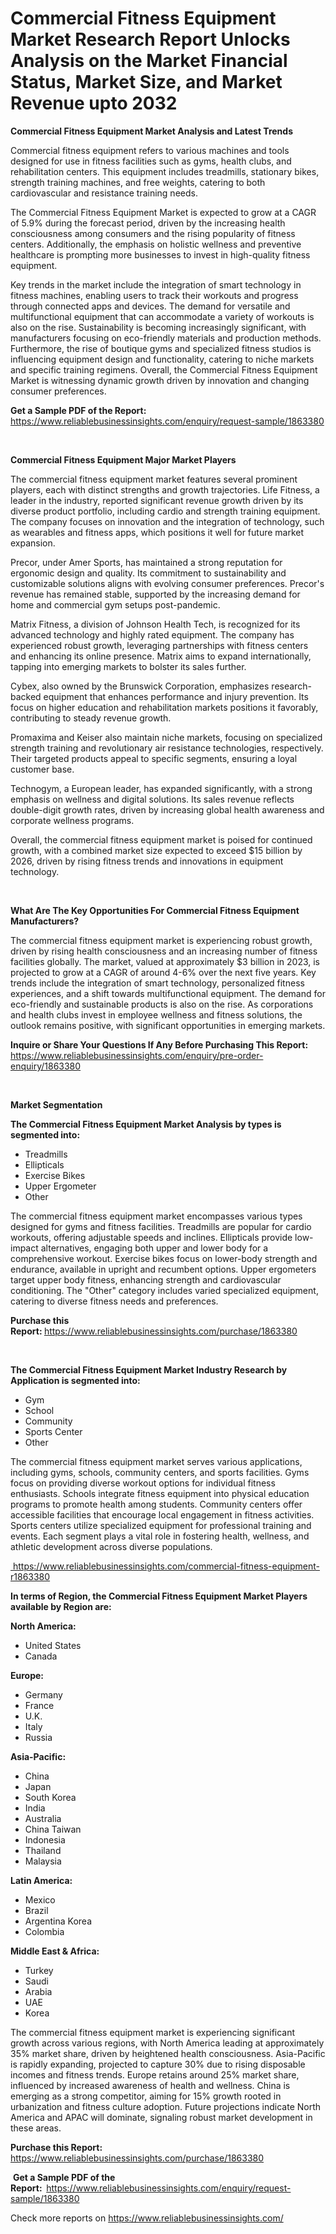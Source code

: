 <p><h1>Commercial Fitness Equipment Market Research Report Unlocks Analysis on the Market Financial Status, Market Size, and Market Revenue upto 2032</h1></p><p><strong>Commercial Fitness Equipment Market Analysis and Latest Trends</strong></p>
<p><p>Commercial fitness equipment refers to various machines and tools designed for use in fitness facilities such as gyms, health clubs, and rehabilitation centers. This equipment includes treadmills, stationary bikes, strength training machines, and free weights, catering to both cardiovascular and resistance training needs.</p><p>The Commercial Fitness Equipment Market is expected to grow at a CAGR of 5.9% during the forecast period, driven by the increasing health consciousness among consumers and the rising popularity of fitness centers. Additionally, the emphasis on holistic wellness and preventive healthcare is prompting more businesses to invest in high-quality fitness equipment. </p><p>Key trends in the market include the integration of smart technology in fitness machines, enabling users to track their workouts and progress through connected apps and devices. The demand for versatile and multifunctional equipment that can accommodate a variety of workouts is also on the rise. Sustainability is becoming increasingly significant, with manufacturers focusing on eco-friendly materials and production methods. Furthermore, the rise of boutique gyms and specialized fitness studios is influencing equipment design and functionality, catering to niche markets and specific training regimens. Overall, the Commercial Fitness Equipment Market is witnessing dynamic growth driven by innovation and changing consumer preferences.</p></p>
<p><strong>Get a Sample PDF of the Report:&nbsp;</strong> <a href="https://www.reliablebusinessinsights.com/enquiry/request-sample/1863380?utm_campaign=2317&utm_medium=2&utm_source=Github&utm_content=ia&utm_term=19022025&utm_id=commercial-fitness-equipment">https://www.reliablebusinessinsights.com/enquiry/request-sample/1863380</a></p>
<p>&nbsp;</p>
<p><strong>Commercial Fitness Equipment Major Market Players</strong></p>
<p><p>The commercial fitness equipment market features several prominent players, each with distinct strengths and growth trajectories. Life Fitness, a leader in the industry, reported significant revenue growth driven by its diverse product portfolio, including cardio and strength training equipment. The company focuses on innovation and the integration of technology, such as wearables and fitness apps, which positions it well for future market expansion.</p><p>Precor, under Amer Sports, has maintained a strong reputation for ergonomic design and quality. Its commitment to sustainability and customizable solutions aligns with evolving consumer preferences. Precor's revenue has remained stable, supported by the increasing demand for home and commercial gym setups post-pandemic.</p><p>Matrix Fitness, a division of Johnson Health Tech, is recognized for its advanced technology and highly rated equipment. The company has experienced robust growth, leveraging partnerships with fitness centers and enhancing its online presence. Matrix aims to expand internationally, tapping into emerging markets to bolster its sales further.</p><p>Cybex, also owned by the Brunswick Corporation, emphasizes research-backed equipment that enhances performance and injury prevention. Its focus on higher education and rehabilitation markets positions it favorably, contributing to steady revenue growth.</p><p>Promaxima and Keiser also maintain niche markets, focusing on specialized strength training and revolutionary air resistance technologies, respectively. Their targeted products appeal to specific segments, ensuring a loyal customer base.</p><p>Technogym, a European leader, has expanded significantly, with a strong emphasis on wellness and digital solutions. Its sales revenue reflects double-digit growth rates, driven by increasing global health awareness and corporate wellness programs.</p><p>Overall, the commercial fitness equipment market is poised for continued growth, with a combined market size expected to exceed $15 billion by 2026, driven by rising fitness trends and innovations in equipment technology.</p></p>
<p>&nbsp;</p>
<p><strong>What Are The Key Opportunities For Commercial Fitness Equipment Manufacturers?</strong></p>
<p><p>The commercial fitness equipment market is experiencing robust growth, driven by rising health consciousness and an increasing number of fitness facilities globally. The market, valued at approximately $3 billion in 2023, is projected to grow at a CAGR of around 4-6% over the next five years. Key trends include the integration of smart technology, personalized fitness experiences, and a shift towards multifunctional equipment. The demand for eco-friendly and sustainable products is also on the rise. As corporations and health clubs invest in employee wellness and fitness solutions, the outlook remains positive, with significant opportunities in emerging markets.</p></p>
<p><strong>Inquire or Share Your Questions If Any Before Purchasing This Report:</strong> <a href="https://www.reliablebusinessinsights.com/enquiry/pre-order-enquiry/1863380?utm_campaign=2317&utm_medium=2&utm_source=Github&utm_content=ia&utm_term=19022025&utm_id=commercial-fitness-equipment">https://www.reliablebusinessinsights.com/enquiry/pre-order-enquiry/1863380</a></p>
<p>&nbsp;</p>
<p><strong>Market Segmentation</strong></p>
<p><strong>The Commercial Fitness Equipment Market Analysis by types is segmented into:</strong></p>
<p><ul><li>Treadmills</li><li>Ellipticals</li><li>Exercise Bikes</li><li>Upper Ergometer</li><li>Other</li></ul></p>
<p><p>The commercial fitness equipment market encompasses various types designed for gyms and fitness facilities. Treadmills are popular for cardio workouts, offering adjustable speeds and inclines. Ellipticals provide low-impact alternatives, engaging both upper and lower body for a comprehensive workout. Exercise bikes focus on lower-body strength and endurance, available in upright and recumbent options. Upper ergometers target upper body fitness, enhancing strength and cardiovascular conditioning. The "Other" category includes varied specialized equipment, catering to diverse fitness needs and preferences.</p></p>
<p><strong>Purchase this Report:&nbsp;</strong><a href="https://www.reliablebusinessinsights.com/purchase/1863380?utm_campaign=2317&utm_medium=2&utm_source=Github&utm_content=ia&utm_term=19022025&utm_id=commercial-fitness-equipment">https://www.reliablebusinessinsights.com/purchase/1863380</a></p>
<p>&nbsp;</p>
<p><strong>The Commercial Fitness Equipment Market Industry Research by Application is segmented into:</strong></p>
<p><ul><li>Gym</li><li>School</li><li>Community</li><li>Sports Center</li><li>Other</li></ul></p>
<p><p>The commercial fitness equipment market serves various applications, including gyms, schools, community centers, and sports facilities. Gyms focus on providing diverse workout options for individual fitness enthusiasts. Schools integrate fitness equipment into physical education programs to promote health among students. Community centers offer accessible facilities that encourage local engagement in fitness activities. Sports centers utilize specialized equipment for professional training and events. Each segment plays a vital role in fostering health, wellness, and athletic development across diverse populations.</p></p>
<p><a href="https://www.reliablebusinessinsights.com/commercial-fitness-equipment-r1863380?utm_campaign=2317&utm_medium=2&utm_source=Github&utm_content=ia&utm_term=19022025&utm_id=commercial-fitness-equipment">&nbsp;https://www.reliablebusinessinsights.com/commercial-fitness-equipment-r1863380</a></p>
<p><strong>In terms of Region, the Commercial Fitness Equipment Market Players available by Region are:</strong></p>
<p>
    <p> <strong> North America: </strong>
        <ul>
            <li>United States</li>
            <li>Canada</li>
        </ul>
        </p> 
    <p> <strong> Europe: </strong>
        <ul>
            <li>Germany</li>
            <li>France</li>
            <li>U.K.</li>
            <li>Italy</li>
            <li>Russia</li>
        </ul>
        </p> 
    <p> <strong> Asia-Pacific: </strong>
        <ul>
            <li>China</li>
            <li>Japan</li>
            <li>South Korea</li>
            <li>India</li>
            <li>Australia</li>
            <li>China Taiwan</li>
            <li>Indonesia</li>
            <li>Thailand</li>
            <li>Malaysia</li>
        </ul>
        </p> 
    <p> <strong> Latin America: </strong>
        <ul>
            <li>Mexico</li>
            <li>Brazil</li>
            <li>Argentina Korea</li>
            <li>Colombia</li>
        </ul>
        </p> 
    <p> <strong> Middle East & Africa: </strong>
        <ul>
            <li>Turkey</li>
            <li>Saudi</li>
            <li>Arabia</li>
            <li>UAE</li>
            <li>Korea</li>
        </ul>
    </p>
    </p>
<p><p>The commercial fitness equipment market is experiencing significant growth across various regions, with North America leading at approximately 35% market share, driven by heightened health consciousness. Asia-Pacific is rapidly expanding, projected to capture 30% due to rising disposable incomes and fitness trends. Europe retains around 25% market share, influenced by increased awareness of health and wellness. China is emerging as a strong competitor, aiming for 15% growth rooted in urbanization and fitness culture adoption. Future projections indicate North America and APAC will dominate, signaling robust market development in these areas.</p></p>
<p><strong>Purchase this Report: </strong><a href="https://www.reliablebusinessinsights.com/purchase/1863380?utm_campaign=2317&utm_medium=2&utm_source=Github&utm_content=ia&utm_term=19022025&utm_id=commercial-fitness-equipment">https://www.reliablebusinessinsights.com/purchase/1863380</a></p>
<p>&nbsp;<strong>Get a Sample PDF of the Report:&nbsp;&nbsp;</strong><a href="https://www.reliablebusinessinsights.com/enquiry/request-sample/1863380?utm_campaign=2317&utm_medium=2&utm_source=Github&utm_content=ia&utm_term=19022025&utm_id=commercial-fitness-equipment">https://www.reliablebusinessinsights.com/enquiry/request-sample/1863380</a></p>
<p><strong></strong></p>
<p>Check more reports on <a href="https://www.reliablebusinessinsights.com/?utm_campaign=2317&utm_medium=2&utm_source=Github&utm_content=ia&utm_term=19022025&utm_id=commercial-fitness-equipment">https://www.reliablebusinessinsights.com/</a></p>